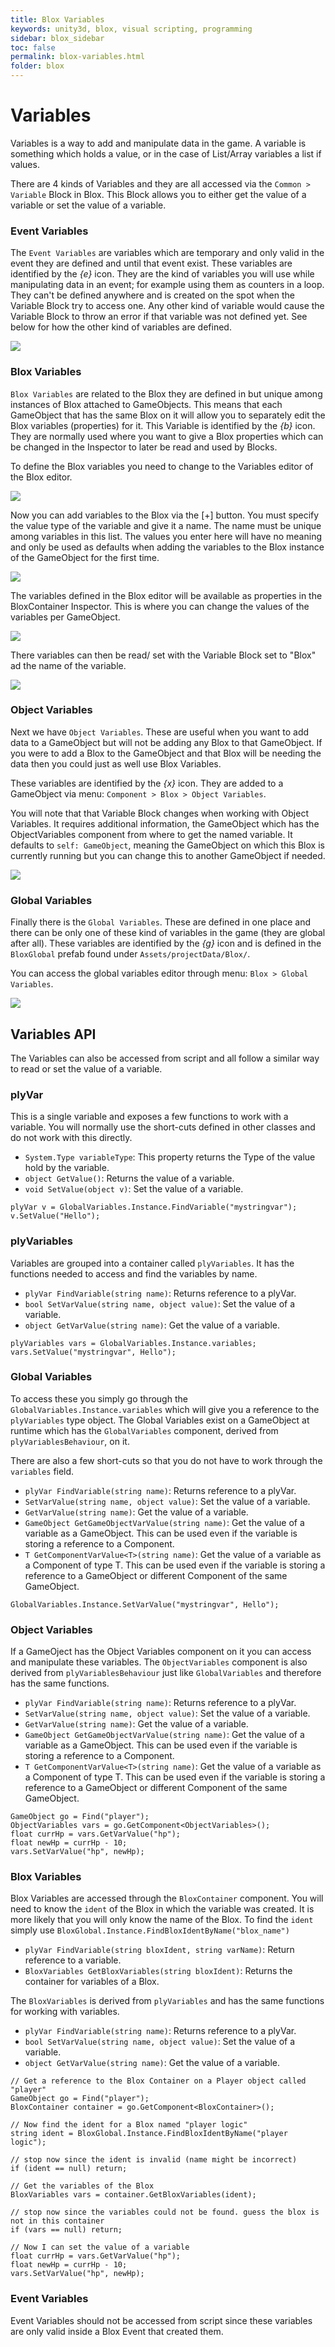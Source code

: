 ```yaml
---
title: Blox Variables
keywords: unity3d, blox, visual scripting, programming
sidebar: blox_sidebar
toc: false
permalink: blox-variables.html
folder: blox
---
```


Variables
=========

Variables is a way to add and manipulate data in the game. A variable is something which holds a value, or in the case of List/Array variables a list if values.

There are 4 kinds of Variables and they are all accessed via the `Common > Variable` Block in Blox. This Block allows you to either get the value of a variable or set the value of a variable.

### Event Variables

The `Event Variables` are variables which are temporary and only valid in the event they are defined and until that event exist. These variables are identified by the _{e}_ icon. They are the kind of variables you will use while manipulating data in an event; for example using them as counters in a loop. They can't be defined anywhere and is created on the spot when the Variable Block try to access one. Any other kind of variable would cause the Variable Block to throw an error if that variable was not defined yet. See below for how the other kind of variables are defined.

![](img/blox/02.png)

### Blox Variables

`Blox Variables` are related to the Blox they are defined in but unique among instances of Blox attached to GameObjects. This means that each GameObject that has the same Blox on it will allow you to separately edit the Blox variables (properties) for it. This Variable is identified by the _{b}_ icon. They are normally used where you want to give a Blox properties which can be changed in the Inspector to later be read and used by Blocks. 

To define the Blox variables you need to change to the Variables editor of the Blox editor.

![](img/blox/03.png)

Now you can add variables to the Blox via the [+] button. You must specify the value type of the variable and give it a name. The name must be unique among variables in this list. The values you enter here will have no meaning and only be used as defaults when adding the variables to the Blox instance of the GameObject for the first time.

![](img/blox/04.png)

The variables defined in the Blox editor will be available as properties in the BloxContainer Inspector. This is where you can change the values of the variables per GameObject.

![](img/blox/05.png)

There variables can then be read/ set with the Variable Block set to "Blox" ad the name of the variable.

![](img/blox/06.png)

### Object Variables

Next we have `Object Variables`. These are useful when you want to add data to a GameObject but will not be adding any Blox to that GameObject. If you were to add a Blox to the GameObject and that Blox will be needing the data then you could just as well use Blox Variables. 

These variables are identified by the _{x}_ icon. They are added to a GameObject via menu: `Component > Blox > Object Variables`. 

You will note that that Variable Block changes when working with Object Variables. It requires additional information, the GameObject which has the ObjectVariables component from where to get the named variable. It defaults to `self: GameObject`, meaning the GameObject on which this Blox is currently running but you can change this to another GameObject if needed.

![](img/blox/07.png)

### Global Variables

Finally there is the `Global Variables`. These are defined in one place and there can be only one of these kind of variables in the game (they are global after all). These variables are identified by the _{g}_ icon and is defined in the `BloxGlobal` prefab found under `Assets/projectData/Blox/`.

You can access the global variables editor through menu: `Blox > Global Variables`.

![](img/blox/08.png)

Variables API
-------------

The Variables can also be accessed from script and all follow a similar way to read or set the value of a variable.

### plyVar

This is a single variable and exposes a few functions to work with a variable. You will normally use the short-cuts defined in other classes and do not work with this directly.

- `System.Type variableType`: This property returns the Type of the value hold by the variable.
- `object GetValue()`: Returns the value of a variable.
- `void SetValue(object v)`: Set the value of a variable.

```
plyVar v = GlobalVariables.Instance.FindVariable("mystringvar");
v.SetValue("Hello");
```

### plyVariables

Variables are grouped into a container called `plyVariables`. It has the functions needed to access and find the variables by name.

- `plyVar FindVariable(string name)`: Returns reference to a plyVar.
- `bool SetVarValue(string name, object value)`: Set the value of a variable.
- `object GetVarValue(string name)`: Get the value of a variable.

```
plyVariables vars = GlobalVariables.Instance.variables;
vars.SetValue("mystringvar", Hello");
```

### Global Variables

To access these you simply go through the `GlobalVariables.Instance.variables` which will give you a reference to the `plyVariables` type object. The Global Variables exist on a GameObject at runtime which has the `GlobalVariables` component, derived from `plyVariablesBehaviour`, on it.

There are also a few short-cuts so that you do not have to work through the `variables` field.

- `plyVar FindVariable(string name)`: Returns reference to a plyVar.
- `SetVarValue(string name, object value)`: Set the value of a variable.
- `GetVarValue(string name)`: Get the value of a variable.
- `GameObject GetGameObjectVarValue(string name)`: Get the value of a variable as a GameObject. This can be used even if the variable is storing a reference to a Component.
- `T GetComponentVarValue<T>(string name)`: Get the value of a variable as a Component of type T. This can be used even if the variable is storing a reference to a GameObject or different Component of the same GameObject.

```
GlobalVariables.Instance.SetVarValue("mystringvar", Hello");
```

### Object Variables

If a GameOject has the Object Variables component on it you can access and manipulate these variables. The `ObjectVariables` component is also derived from `plyVariablesBehaviour` just like `GlobalVariables` and therefore has the same functions.

- `plyVar FindVariable(string name)`: Returns reference to a plyVar.
- `SetVarValue(string name, object value)`: Set the value of a variable.
- `GetVarValue(string name)`: Get the value of a variable.
- `GameObject GetGameObjectVarValue(string name)`: Get the value of a variable as a GameObject. This can be used even if the variable is storing a reference to a Component.
- `T GetComponentVarValue<T>(string name)`: Get the value of a variable as a Component of type T. This can be used even if the variable is storing a reference to a GameObject or different Component of the same GameObject.

```
GameObject go = Find("player");
ObjectVariables vars = go.GetComponent<ObjectVariables>();
float currHp = vars.GetVarValue("hp");
float newHp = currHp - 10;
vars.SetVarValue("hp", newHp);
```

### Blox Variables

Blox Variables are accessed through the `BloxContainer` component. You will need to know the `ident` of the Blox in which the variable was created. It is more likely that you will only know the name of the Blox. To find the `ident` simply use `BloxGlobal.Instance.FindBloxIdentByName("blox_name")`

- `plyVar FindVariable(string bloxIdent, string varName)`: Return reference to a variable.
- `BloxVariables GetBloxVariables(string bloxIdent)`: Returns the container for variables of a Blox.

The `BloxVariables` is derived from `plyVariables` and has the same functions for working with variables.

- `plyVar FindVariable(string name)`: Returns reference to a plyVar.
- `bool SetVarValue(string name, object value)`: Set the value of a variable.
- `object GetVarValue(string name)`: Get the value of a variable.

```
// Get a reference to the Blox Container on a Player object called "player"
GameObject go = Find("player");
BloxContainer container = go.GetComponent<BloxContainer>();

// Now find the ident for a Blox named "player logic"
string ident = BloxGlobal.Instance.FindBloxIdentByName("player logic");

// stop now since the ident is invalid (name might be incorrect)
if (ident == null) return;

// Get the variables of the Blox
BloxVariables vars = container.GetBloxVariables(ident);

// stop now since the variables could not be found. guess the blox is not in this container
if (vars == null) return;

// Now I can set the value of a variable
float currHp = vars.GetVarValue("hp");
float newHp = currHp - 10;
vars.SetVarValue("hp", newHp);

```

### Event Variables

Event Variables should not be accessed from script since these variables are only valid inside a Blox Event that created them.